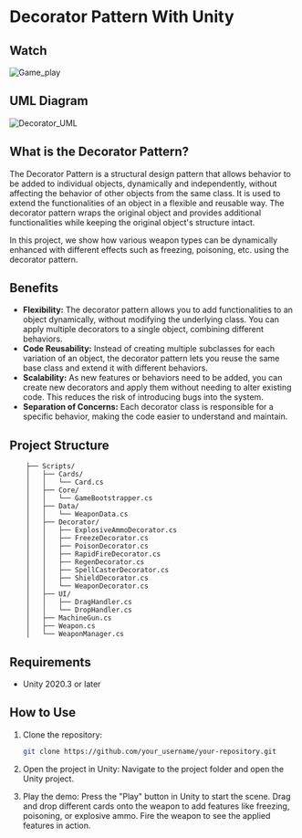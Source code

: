 # Decorator Pattern With Unity

## Watch
![Game_play](https://github.com/user-attachments/assets/6ee94aa2-7971-4d66-b28e-cd7e6dc167be)

## UML Diagram
![Decorator_UML](https://github.com/user-attachments/assets/daf47dda-ca79-4840-b7d2-0a4d7267636e)

## What is the Decorator Pattern?
The Decorator Pattern is a structural design pattern that allows behavior to be added to individual objects, dynamically and independently, without affecting the behavior of other objects from the same class. It is used to extend the functionalities of an object in a flexible and reusable way. The decorator pattern wraps the original object and provides additional functionalities while keeping the original object's structure intact.

In this project, we show how various weapon types can be dynamically enhanced with different effects such as freezing, poisoning, etc. using the decorator pattern.

## Benefits 
- **Flexibility:** The decorator pattern allows you to add functionalities to an object dynamically, without modifying the underlying class. You can apply multiple decorators to a single object, combining different behaviors.
- **Code Reusability:** Instead of creating multiple subclasses for each variation of an object, the decorator pattern lets you reuse the same base class and extend it with different behaviors.
- **Scalability:** As new features or behaviors need to be added, you can create new decorators and apply them without needing to alter existing code. This reduces the risk of introducing bugs into the system.
- **Separation of Concerns:** Each decorator class is responsible for a specific behavior, making the code easier to understand and maintain.

## Project Structure

        ├── Scripts/
        │   ├── Cards/          
        │   │   └── Card.cs        
        │   ├── Core/          
        │   │   └── GameBootstrapper.cs          
        │   ├── Data/          
        │   │   └── WeaponData.cs        
        │   ├── Decorator/          
        │   │   ├── ExplosiveAmmoDecorator.cs 
        │   │   ├── FreezeDecorator.cs            
        │   │   ├── PoisonDecorator.cs 
        │   │   ├── RapidFireDecorator.cs  
        │   │   ├── RegenDecorator.cs  
        │   │   ├── SpellCasterDecorator.cs     
        │   │   ├── ShieldDecorator.cs  
        │   │   └── WeaponDecorator.cs   
        │   ├── UI/          
        │   │   ├── DragHandler.cs 
        │   │   └── DropHandler.cs  
        │   ├── MachineGun.cs    
        │   ├── Weapon.cs    
        │   └── WeaponManager.cs    


## Requirements
- Unity 2020.3 or later

## How to Use

1. Clone the repository:
   ```bash
   git clone https://github.com/your_username/your-repository.git

2. Open the project in Unity:
   Navigate to the project folder and open the Unity project.

3. Play the demo:
   Press the "Play" button in Unity to start the scene.
   Drag and drop different cards onto the weapon to add features like freezing, poisoning, or explosive ammo.
   Fire the weapon to see the applied features in action.
